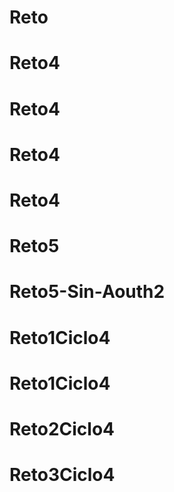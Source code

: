 # Reto
# Reto4
# Reto4
# Reto4
# Reto4
# Reto5
# Reto5-Sin-Aouth2
# Reto1Ciclo4
# Reto1Ciclo4
# Reto2Ciclo4
# Reto3Ciclo4
